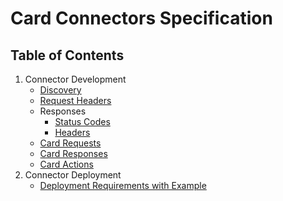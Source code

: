# Card Connectors Specification

## Table of Contents

1. Connector Development
    * [Discovery](https://github.com/vmware-samples/card-connectors-guide/wiki/Discovery)
    * [Request Headers](https://github.com/vmware-samples/card-connectors-guide/wiki/Request-headers) 
    * Responses
      * [Status Codes](https://github.com/vmware-samples/card-connectors-guide/wiki/Responses#status-codes)
      * [Headers](https://github.com/vmware-samples/card-connectors-guide/wiki/Responses#headers)
    * [Card Requests](https://github.com/vmware-samples/card-connectors-guide/wiki/Card-Requests)
    * [Card Responses](https://github.com/vmware-samples/card-connectors-guide/wiki/Card-Responses)
    * [Card Actions](https://github.com/vmware-samples/card-connectors-guide/wiki/Card-Actions)
2. Connector Deployment
    * [Deployment Requirements with Example](https://github.com/vmware-samples/card-connectors-guide/wiki/Deployment-Requirements-with-Example)
